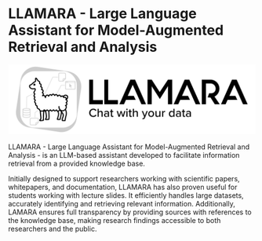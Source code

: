 # LLAMARA - Large Language Assistant for Model-Augmented Retrieval and Analysis

![](./LLAMARA.svg)

LLAMARA - Large Language Assistant for Model-Augmented Retrieval and Analysis - is an LLM-based assistant developed to facilitate information retrieval from a provided knowledge base.

Initially designed to support researchers working with scientific papers, whitepapers, and documentation,
LLAMARA has also proven useful for students working with lecture slides. It efficiently handles large datasets, accurately identifying and retrieving relevant information.
Additionally, LAMARA ensures full transparency by providing sources with references to the knowledge base, making research findings accessible to both researchers and the public.
